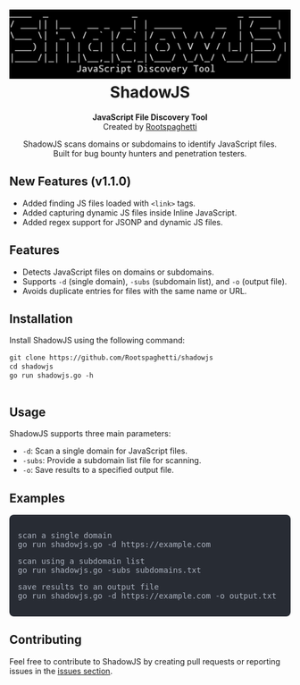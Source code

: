 <h1 align="center">  <img src="shadowjs.jpg" alt="ShadowJS" width="600">
  <br>ShadowJS
</h1>
<p align="center">
  <strong>JavaScript File Discovery Tool</strong><br>
  Created by <a href="https://github.com/Rootspaghetti">Rootspaghetti</a>
</p>
<p align="center">
  ShadowJS scans domains or subdomains to identify JavaScript files.<br>
  Built for bug bounty hunters and penetration testers.
</p>

## New Features (v1.1.0)
   - Added finding JS files loaded with `<link>` tags.
   - Added capturing dynamic JS files inside Inline JavaScript.
   - Added regex support for JSONP and dynamic JS files.

<h2>Features</h2>
<ul>
  <li>Detects JavaScript files on domains or subdomains.</li>
  <li>Supports <code>-d</code> (single domain), <code>-subs</code> (subdomain list), and <code>-o</code> (output file).</li>
  <li>Avoids duplicate entries for files with the same name or URL.</li>
</ul>

<h2>Installation</h2>
<p>Install ShadowJS using the following command:</p>
<pre>
<code>git clone https://github.com/Rootspaghetti/shadowjs
cd shadowjs
go run shadowjs.go -h
</code>
</pre>

<h2>Usage</h2>
<p>ShadowJS supports three main parameters:</p>
<ul>
  <li><code>-d</code>: Scan a single domain for JavaScript files.</li>
  <li><code>-subs</code>: Provide a subdomain list file for scanning.</li>
  <li><code>-o</code>: Save results to a specified output file.</li>
</ul>
<h2>Examples</h2>
<div style="background-color: #282c34; color: #abb2bf; padding: 15px; border-radius: 8px; font-family: monospace; font-size: 14px;">
  <p>scan a single domain<br>go run shadowjs.go -d https://example.com</p>
  <p> scan using a subdomain list<br>go run shadowjs.go -subs subdomains.txt</p>
  <p> save results to an output file<br>go run shadowjs.go -d https://example.com -o output.txt</p>
</div>

<h2>Contributing</h2>
<p>Feel free to contribute to ShadowJS by creating pull requests or reporting issues in the <a href="https://github.com/Rootspaghetti/shadowjs/issues">issues section</a>.</p>
